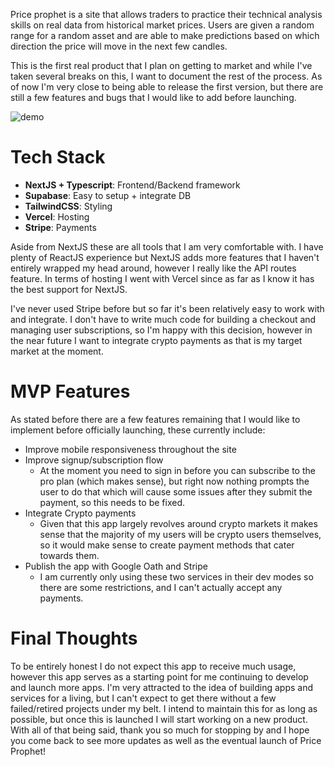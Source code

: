 Price prophet is a site that allows traders to practice their technical analysis skills on real data from historical market prices. Users are given a random range for a random asset and are able to make predictions based on which direction the price will move in the next few candles. 

This is the first real product that I plan on getting to market and while I've taken several breaks on this, I want to document the rest of the process. As of now I'm very close to being able to release the first version, but there are still a few features and bugs that I would like to add before launching. 

![demo](https://s9.gifyu.com/images/SVOeO.gif)

# Tech Stack
- **NextJS + Typescript**:  Frontend/Backend framework
- **Supabase**: Easy to setup + integrate DB
- **TailwindCSS**: Styling
- **Vercel**: Hosting
- **Stripe**: Payments

Aside from NextJS these are all tools that I am very comfortable with. I have plenty of ReactJS experience but NextJS adds more features that I haven't entirely wrapped my head around, however I really like the API routes feature. In terms of hosting I went with Vercel since as far as I know it has the best support for NextJS.

I've never used Stripe before but so far it's been relatively easy to work with and integrate. I don't have to write much code for building a checkout and managing user subscriptions, so I'm happy with this decision, however in the near future I want to integrate crypto payments as that is my target market at the moment.

# MVP Features
As stated before there are a few features remaining that I would like to implement before officially launching, these currently include:
- Improve mobile responsiveness throughout the site
- Improve signup/subscription flow
	- At the moment you need to sign in before you can subscribe to the pro plan (which makes sense), but right now nothing prompts the user to do that which will cause some issues after they submit the payment, so this needs to be fixed.
- Integrate Crypto payments
	- Given that this app largely revolves around crypto markets it makes sense that the majority of my users will be crypto users themselves, so it would make sense to create payment methods that cater towards them.
- Publish the app with Google Oath and Stripe
	- I am currently only using these two services in their dev modes so there are some restrictions, and I can't actually accept any payments.

# Final Thoughts
To be entirely honest I do not expect this app to receive much usage, however this app serves as a starting point for me continuing to develop and launch more apps. I'm very attracted to the idea of building apps and services for a living, but I can't expect to get there without a few failed/retired projects under my belt. I intend to maintain this for as long as possible, but once this is launched I will start working on a new product. With all of that being said, thank you so much for stopping by and I hope you come back to see more updates as well as the eventual launch of Price Prophet!
